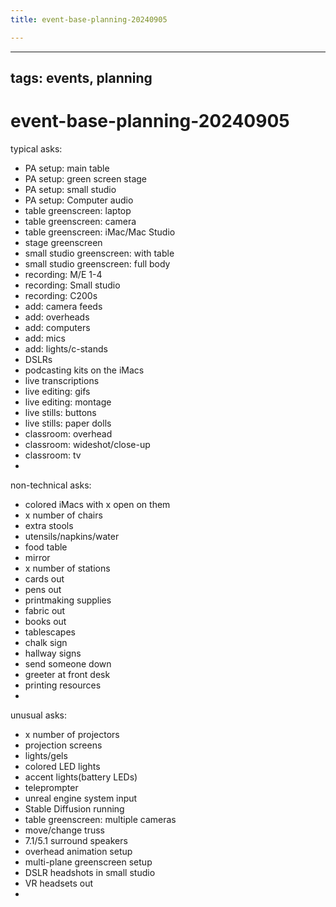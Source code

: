 ```yaml
---
title: event-base-planning-20240905

---
```


--- 
tags: events, planning
---

# event-base-planning-20240905

typical asks: 
- PA setup: main table
- PA setup: green screen stage
- PA setup: small studio
- PA setup: Computer audio 
- table greenscreen: laptop 
- table greenscreen: camera 
- table greenscreen: iMac/Mac Studio 
- stage greenscreen
- small studio greenscreen: with table
- small studio greenscreen: full body
- recording: M/E 1-4 
- recording: Small studio 
- recording: C200s
- add: camera feeds
- add: overheads
- add: computers
- add: mics
- add: lights/c-stands
- DSLRs
- podcasting kits on the iMacs
- live transcriptions
- live editing: gifs
- live editing: montage
- live stills: buttons
- live stills: paper dolls
- classroom: overhead
- classroom: wideshot/close-up
- classroom: tv 
- 

non-technical asks: 
- colored iMacs with x open on them
- x number of chairs
- extra stools
- utensils/napkins/water
- food table
- mirror
- x number of stations
- cards out
- pens out
- printmaking supplies
- fabric out
- books out
- tablescapes
- chalk sign
- hallway signs
- send someone down
- greeter at front desk
- printing resources
- 

unusual asks: 
- x number of projectors
- projection screens
- lights/gels
- colored LED lights
- accent lights(battery LEDs)
- teleprompter
- unreal engine system input
- Stable Diffusion running
- table greenscreen: multiple cameras
- move/change truss
- 7.1/5.1 surround speakers
- overhead animation setup
- multi-plane greenscreen setup
- DSLR headshots in small studio
- VR headsets out
- 